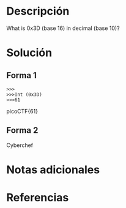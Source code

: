 # Descripción
What is 0x3D (base 16) in decimal (base 10)?

# Solución 
## Forma 1 
```
>>>
>>>Int (0x3D)
>>>61
```
picoCTF{61}
## Forma 2 
Cyberchef

# Notas adicionales 

# Referencias 
